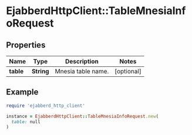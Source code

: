 # EjabberdHttpClient::TableMnesiaInfoRequest

## Properties

| Name | Type | Description | Notes |
| ---- | ---- | ----------- | ----- |
| **table** | **String** | Mnesia table name. | [optional] |

## Example

```ruby
require 'ejabberd_http_client'

instance = EjabberdHttpClient::TableMnesiaInfoRequest.new(
  table: null
)
```

